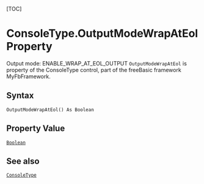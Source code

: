 [TOC]
# ConsoleType.OutputModeWrapAtEol Property
 Output mode: ENABLE_WRAP_AT_EOL_OUTPUT
`OutputModeWrapAtEol` is property of the ConsoleType control, part of the freeBasic framework MyFbFramework.
## Syntax
```freeBasic
OutputModeWrapAtEol() As Boolean
```
## Property Value
[`Boolean`]("https://www.freebasic.net/wiki/KeyPgBoolean")
## See also
[`ConsoleType`](ConsoleType.md)
